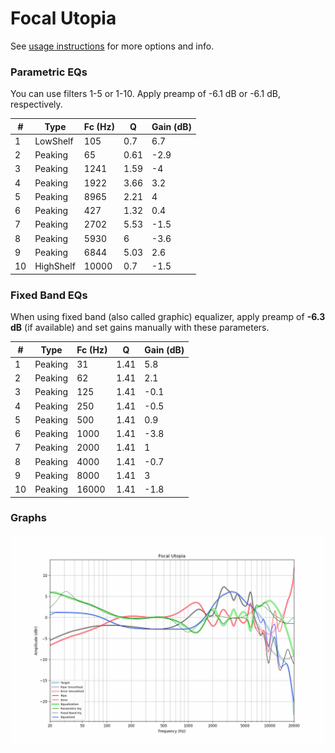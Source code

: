 # Focal Utopia
See [usage instructions](https://github.com/jaakkopasanen/AutoEq#usage) for more options and info.

### Parametric EQs
You can use filters 1-5 or 1-10. Apply preamp of -6.1 dB or -6.1 dB, respectively.

|   # | Type      |   Fc (Hz) |    Q |   Gain (dB) |
|-----|-----------|-----------|------|-------------|
|   1 | LowShelf  |       105 | 0.7  |         6.7 |
|   2 | Peaking   |        65 | 0.61 |        -2.9 |
|   3 | Peaking   |      1241 | 1.59 |        -4   |
|   4 | Peaking   |      1922 | 3.66 |         3.2 |
|   5 | Peaking   |      8965 | 2.21 |         4   |
|   6 | Peaking   |       427 | 1.32 |         0.4 |
|   7 | Peaking   |      2702 | 5.53 |        -1.5 |
|   8 | Peaking   |      5930 | 6    |        -3.6 |
|   9 | Peaking   |      6844 | 5.03 |         2.6 |
|  10 | HighShelf |     10000 | 0.7  |        -1.5 |

### Fixed Band EQs
When using fixed band (also called graphic) equalizer, apply preamp of **-6.3 dB** (if available) and set gains manually with these parameters.

|   # | Type    |   Fc (Hz) |    Q |   Gain (dB) |
|-----|---------|-----------|------|-------------|
|   1 | Peaking |        31 | 1.41 |         5.8 |
|   2 | Peaking |        62 | 1.41 |         2.1 |
|   3 | Peaking |       125 | 1.41 |        -0.1 |
|   4 | Peaking |       250 | 1.41 |        -0.5 |
|   5 | Peaking |       500 | 1.41 |         0.9 |
|   6 | Peaking |      1000 | 1.41 |        -3.8 |
|   7 | Peaking |      2000 | 1.41 |         1   |
|   8 | Peaking |      4000 | 1.41 |        -0.7 |
|   9 | Peaking |      8000 | 1.41 |         3   |
|  10 | Peaking |     16000 | 1.41 |        -1.8 |

### Graphs
![](./Focal%20Utopia.png)
